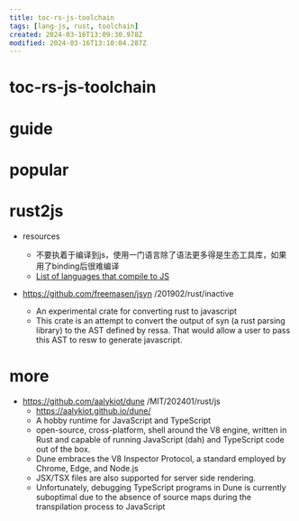 ```yaml
---
title: toc-rs-js-toolchain
tags: [lang-js, rust, toolchain]
created: 2024-03-16T13:09:30.978Z
modified: 2024-03-16T13:10:04.287Z
---
```


# toc-rs-js-toolchain

# guide

# popular

# rust2js

- resources
  - 不要执着于编译到js，使用一门语言除了语法更多得是生态工具库，如果用了binding后很难编译
  - [List of languages that compile to JS](https://github.com/jashkenas/coffeescript/wiki/List-of-languages-that-compile-to-JS)

- https://github.com/freemasen/jsyn /201902/rust/inactive
  - An experimental crate for converting rust to javascript
  - This crate is an attempt to convert the output of syn (a rust parsing library) to the AST defined by ressa. That would allow a user to pass this AST to resw to generate javascript.
# more
- https://github.com/aalykiot/dune /MIT/202401/rust/js
  - https://aalykiot.github.io/dune/
  - A hobby runtime for JavaScript and TypeScript
  - open-source, cross-platform, shell around the V8 engine, written in Rust and capable of running JavaScript (dah) and TypeScript code out of the box.
  - Dune embraces the V8 Inspector Protocol, a standard employed by Chrome, Edge, and Node.js
  - JSX/TSX files are also supported for server side rendering.
  - Unfortunately, debugging TypeScript programs in Dune is currently suboptimal due to the absence of source maps during the transpilation process to JavaScript
